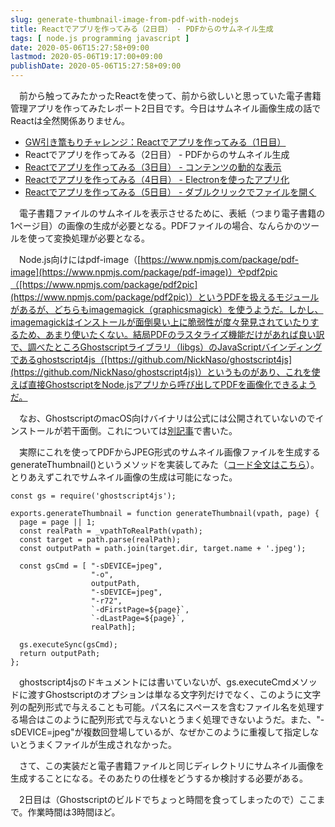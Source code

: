 ```yaml
---
slug: generate-thumbnail-image-from-pdf-with-nodejs
title: Reactでアプリを作ってみる（2日目） - PDFからのサムネイル生成
tags: [ node.js programming javascript ]
date: 2020-05-06T15:27:58+09:00
lastmod: 2020-05-06T19:17:00+09:00
publishDate: 2020-05-06T15:27:58+09:00
---
```


　前から触ってみたかったReactを使って、前から欲しいと思っていた電子書籍管理アプリを作ってみたレポート2日目です。今日はサムネイル画像生成の話でReactは全然関係ありません。

 - [GW引き篭もりチャレンジ：Reactでアプリを作ってみる（1日目）](http://hylom.net/create-react-app-with-openapi-and-nodejs)
 - Reactでアプリを作ってみる（2日目） - PDFからのサムネイル生成
 - [Reactでアプリを作ってみる（3日目） - コンテンツの動的な表示](http://hylom.net/show-image-dynamically-by-react)
 - [Reactでアプリを作ってみる（4日目） - Electronを使ったアプリ化](http://hylom.net/convert-react-app-to-electron-app)
 - [Reactでアプリを作ってみる（5日目） - ダブルクリックでファイルを開く](http://hylom.net/handling-double-click-event-in-react)


　電子書籍ファイルのサムネイルを表示させるために、表紙（つまり電子書籍の1ページ目）の画像の生成が必要となる。PDFファイルの場合、なんらかのツールを使って変換処理が必要となる。

　Node.js向けにはpdf-image（[https://www.npmjs.com/package/pdf-image](https://www.npmjs.com/package/pdf-image)）やpdf2pic（[https://www.npmjs.com/package/pdf2pic](https://www.npmjs.com/package/pdf2pic)）というPDFを扱えるモジュールがあるが、どちらもimagemagick（graphicsmagick）を使うようだ。しかし、imagemagickはインストールが面倒臭い上に脆弱性が度々発見されていたりするため、あまり使いたくない。結局PDFのラスタライズ機能だけがあれば良い訳で、調べたところGhostscriptライブラリ（libgs）のJavaScriptバインディングであるghostscript4js（[https://github.com/NickNaso/ghostscript4js](https://github.com/NickNaso/ghostscript4js)）というものがあり、これを使えば直接GhostscriptをNode.jsアプリから呼び出してPDFを画像化できるようだ。

　なお、GhostscriptのmacOS向けバイナリは公式には公開されていないのでインストールが若干面倒。これについては[別記事](http://hylom.net/build-ghostscript-on-macos)で書いた。

　実際にこれを使ってPDFからJPEG形式のサムネイル画像ファイルを生成するgenerateThumbnail()というメソッドを実装してみた（[コード全文はこちら](https://github.com/hylom/ebmgr/blob/b7571da8916bbec70e7ff79c164814e0f2494e75/ebmgr.js)）。とりあえずこれでサムネイル画像の生成は可能になった。

```
const gs = require('ghostscript4js');

exports.generateThumbnail = function generateThumbnail(vpath, page) {
  page = page || 1;
  const realPath = _vpathToRealPath(vpath);
  const target = path.parse(realPath);
  const outputPath = path.join(target.dir, target.name + '.jpeg');

  const gsCmd = [ "-sDEVICE=jpeg",
                  "-o",
                  outputPath,
                  "-sDEVICE=jpeg",
                  "-r72",
                  `-dFirstPage=${page}`,
                  `-dLastPage=${page}`,
                  realPath];

  gs.executeSync(gsCmd);
  return outputPath;
};
```

　ghostscript4jsのドキュメントには書いていないが、gs.executeCmdメソッドに渡すGhostscriptのオプションは単なる文字列だけでなく、このように文字列の配列形式で与えることも可能。パス名にスペースを含むファイル名を処理する場合はこのように配列形式で与えないとうまく処理できないようだ。また、"-sDEVICE=jpeg"が複数回登場しているが、なぜかこのように重複して指定しないとうまくファイルが生成されなかった。

　さて、この実装だと電子書籍ファイルと同じディレクトリにサムネイル画像を生成することになる。そのあたりの仕様をどうするか検討する必要がある。

　2日目は（Ghostscriptのビルドでちょっと時間を食ってしまったので）ここまで。作業時間は3時間ほど。

